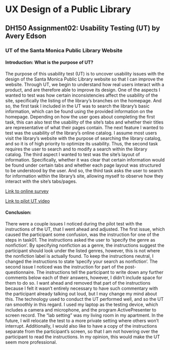 # UX Design of a Public Library 

## DH150 Assignment02: Usability Testing (UT) by Avery Edson
###  UT of the Santa Monica Public Library Website

#### Introduction: What is the purpose of UT?

The purpose of this usability test (UT) is to uncover usability issues with the design of the Santa Monica Public Library website so that I can improve the website. Through UT, we begin to understand how real users interact with a product, and are therefore able to improve its design. One of the aspects I wanted to test was how certain inconsistencies affect the usability of the site, specifically the listing of the library’s branches on the homepage. And so, the first task I included in the UT was to search the library’s basic information, which can be found using the provided information on the homepage. Depending on how the user goes about completing the first task, this can also test the usability of the site’s tabs and whether their titles are representative of what their pages contain. The next feature I wanted to test was the usability of the library’s online catalog. I assume most users visit the library’s website with the purpose of searching the library catalog, and so it is of high priority to optimize its usability. Thus, the second task requires the user to search and to modify a search within the library catalog. The third aspect I wanted to test was the site’s layout of information. Specifically, whether it was clear that certain information would be found under certain tabs and whether each page layout was structured to be understood by the user. And so, the third task asks the user to search for information within the library’s site, allowing myself to observe how they interact with the site’s tabs/pages.

[Link to online survey](https://forms.gle/shAwhGvCen2a42y77)

[Link to pilot UT video](https://drive.google.com/file/d/1nyb6Q5BHvOsodQlYyRkTni3IW98gtw9Q/view?usp=sharing)

#### Conclusion:

There were a couple issues I noticed during the pilot test with the instructions of the UT, that I went ahead and adjusted. The first issue, which caused the participant some confusion, was the instruction for one of the steps in task01. The instructions asked the user to ‘specify the genre as nonfiction’. By specifying nonfiction as a genre, the instructions suggest the participant should look under the listed genres, however, this is not where the nonfiction label is actually found. To keep the instructions neutral, I changed the instructions to state ‘specify your search as nonfiction’. The second issue I noticed was the instruction for part of the post-questionnaire. The instructions tell the participant to write down any further comments below each of their answers, however, I didn’t include space for them to do so. I want ahead and removed that part of the instructions because I felt it wasn’t entirely necessary to have such commentary with the participant already talking out loud, but I may change my mind about this. The technology used to conduct the UT performed well, and so the UT ran smoothly in this regard. I used my laptop as the testing device, which includes a camera and microphone, and the program ActivePresenter to screen record. The “lab setting” was my living room in my apartment. In the future, I will relocate the test to a more private setting where others won’t interrupt. Additionally, I would also like to have a copy of the instructions separate from the participant’s screen, so that I am not hovering over the participant to read the instructions. In my opinion, this would make the UT seem more professional.
